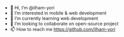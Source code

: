 - 👋 Hi, I’m @ilham-yori
- 👀 I’m interested in mobile & web development
- 🌱 I’m currently learning web development
- 💞️ I’m looking to collaborate on open-source project
- 📫 How to reach me https://github.com/ilham-yori

